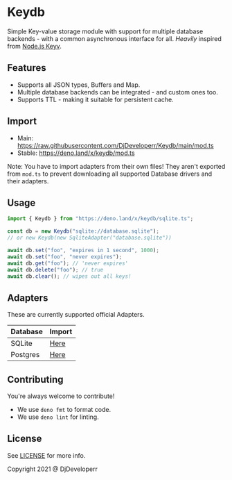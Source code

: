 # Keydb

Simple Key-value storage module with support for multiple database backends - with a common asynchronous interface for all. *Heavily* inspired from [Node.js Keyv](https://npmjs.org/package/keyv).

## Features

- Supports all JSON types, Buffers and Map.
- Multiple database backends can be integrated - and custom ones too.
- Supports TTL - making it suitable for persistent cache.

## Import

- Main: https://raw.githubusercontent.com/DjDeveloperr/Keydb/main/mod.ts
- Stable: https://deno.land/x/keydb/mod.ts

Note: You have to import adapters from their own files! They aren't exported from `mod.ts` to prevent downloading all supported Database drivers and their adapters.

## Usage

```ts
import { Keydb } from "https://deno.land/x/keydb/sqlite.ts";

const db = new Keydb("sqlite://database.sqlite"); 
// or new Keydb(new SqliteAdapter("database.sqlite"))

await db.set("foo", "expires in 1 second", 1000);
await db.set("foo", "never expires");
await db.get("foo"); // 'never expires'
await db.delete("foo"); // true
await db.clear(); // wipes out all keys!
```

## Adapters

These are currently supported official Adapters.

| Database | Import                                        |
| -------- | --------------------------------------------- |
| SQLite   | [Here](https://deno.land/x/keydb/sqlite.ts)   |
| Postgres | [Here](https://deno.land/x/keydb/postgres.ts) |

## Contributing

You're always welcome to contribute!

- We use `deno fmt` to format code.
- We use `deno lint` for linting.

## License

See [LICENSE](LICENSE) for more info.

Copyright 2021 @ DjDeveloperr